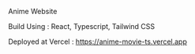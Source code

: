 Anime Website

Build Using : React, Typescript, Tailwind CSS

Deployed at Vercel : https://anime-movie-ts.vercel.app

